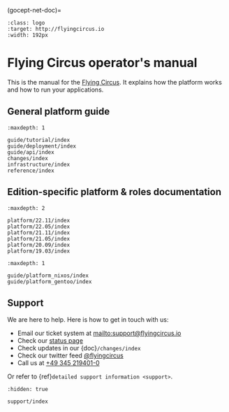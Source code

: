 (gocept-net-doc)=

```{image} ./images/flying-circus-logo.png
:class: logo
:target: http://flyingcircus.io
:width: 192px
```

# Flying Circus operator's manual

This is the manual for the [Flying Circus](http://flyingcircus.io). It
explains how the platform works and how to run your applications.

## General platform guide

```{toctree}
:maxdepth: 1

guide/tutorial/index
guide/deployment/index
guide/api/index
changes/index
infrastructure/index
reference/index
```

## Edition-specific platform & roles documentation

```{toctree}
:maxdepth: 2

platform/22.11/index
platform/22.05/index
platform/21.11/index
platform/21.05/index
platform/20.09/index
platform/19.03/index
```

```{toctree}
:maxdepth: 1

guide/platform_nixos/index
guide/platform_gentoo/index
```

## Support

We are here to help. Here is how to get in touch with us:

- Email our ticket system at <mailto:support@flyingcircus.io>
- Check our [status page](http://status.flyingcircus.io/)
- Check updates in our {doc}`/changes/index`
- Check our twitter feed [@flyingcircus](http://twitter.com/flyingcircusio)
- Call us at [+49 345 219401-0](tel:+493452194010)

Or refer to {ref}`detailed support information <support>`.

```{toctree}
:hidden: true

support/index
```
